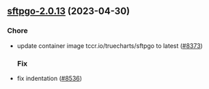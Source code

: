 

## [sftpgo-2.0.13](https://github.com/truecharts/charts/compare/sftpgo-2.0.12...sftpgo-2.0.13) (2023-04-30)

### Chore

- update container image tccr.io/truecharts/sftpgo to latest ([#8373](https://github.com/truecharts/charts/issues/8373))
  
  ### Fix

- fix indentation ([#8536](https://github.com/truecharts/charts/issues/8536))
  
  
